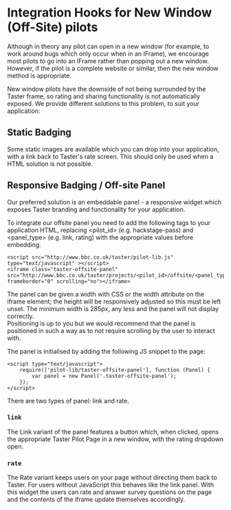 Integration Hooks for New Window (Off-Site) pilots
==================================================

Although in theory any pilot can open in a new window (for example, to work around bugs
which only occur when in an IFrame), we encourage most pilots to go into an IFrame rather
than popping out a new window. However, if the pilot is a complete website or similar, then
the new window method is appropriate.

New window pilots have the downside of not being surrounded by the Taster frame, so rating and sharing
functionality is not automatically exposed.  We provide different solutions to this problem, to suit your application:

## Static Badging

Some static images are available which you can drop into your application, with a link back to
Taster's rate screen. This should only be used when a HTML solution is not possible.

## Responsive Badging / Off-site Panel

Our preferred solution is an embeddable panel - a responsive widget which exposes Taster branding and functionality for
your application.

To integrate our offsite panel you need to add the following tags to your application HTML, replacing <pilot_id> (e.g. hackstage-pass)
and <panel_type> (e.g. link, rating) with the appropriate values before embedding.  

    <script src="http://www.bbc.co.uk/taster/pilot-lib.js" type="text/javascript" ></script>
    <iframe class="taster-offsite-panel" src="http://www.bbc.co.uk/taster/projects/<pilot_id>/offsite/<panel_type>" frameborder="0" scrolling="no"></iframe>

The panel can be given a width with CSS or the width attribute on the iframe element; the height will be responsively
adjusted so this must be left unset.  The minimum width is 285px, any less and the panel will not display correctly.  
Positioning is up to you but we would recommend that the panel is positioned in such a way as to not require scrolling
by the user to interact with.

The panel is initialised by adding the following JS snippet to the page:

    <script type="text/javascript">
        require(['pilot-lib/taster-offsite-panel'], function (Panel) {
            var panel = new Panel('.taster-offsite-panel');
        });
    </script>

There are two types of panel: link and rate.

### `link`

The Link variant of the panel features a button which, when clicked, opens the appropriate Taster Pilot Page in a 
new window, with the rating dropdown open.  

### `rate`

The Rate variant keeps users on your page without directing them back to Taster. For users without JavaScript this behaves like the link panel. With this widget the users can rate and answer survey questions on the page and the contents of the iframe update themselves accordingly.
